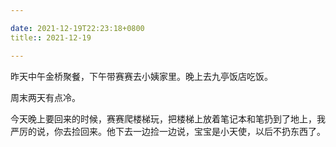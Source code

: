 ```yaml
---

date: 2021-12-19T22:23:18+0800
title:: 2021-12-19

---
```


昨天中午金桥聚餐，下午带赛赛去小姨家里。晚上去九亭饭店吃饭。

周末两天有点冷。

今天晚上要回来的时候，赛赛爬楼梯玩，把楼梯上放着笔记本和笔扔到了地上，我严厉的说，你去捡回来。他下去一边捡一边说，宝宝是小天使，以后不扔东西了。
